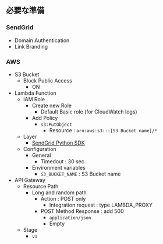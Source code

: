 ## 必要な準備

### SendGrid

- Domain Authentication
- Link Branding

### AWS

- S3 Bucket
  - Block Public Access
    - ON
- Lambda Function
  - IAM Role
    - Create new Role
      - Default Basic role (for CloudWatch logs)
    - Add Policy
      - `s3:PutObject`
        - Resource : `arn:aws:s3:::[S3 Bucket name]/*`
  - Layer
    - [SendGrid Python SDK](https://github.com/sendgrid/sendgrid-python)
  - Configuration
    - General
      - Timedout : 30 sec.
    - Environment variables
      - `S3_BUCKET_NAME` : S3 Bucket name
- API Gateway
  - Resource Path
    - Long and random path
      - Action : POST only
        - Integration request : type LAMBDA_PROXY
      - POST Method Response : add 500
        - `application/json`
        - Empty
  - Stage
    - `v1`
